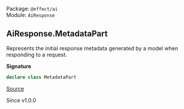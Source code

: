 Package: `@effect/ai`<br />
Module: `AiResponse`<br />

## AiResponse.MetadataPart

Represents the initial response metadata generated by a model when responding
to a request.

**Signature**

```ts
declare class MetadataPart
```

[Source](https://github.com/Effect-TS/effect/tree/main/packages/ai/ai/src/AiResponse.ts#L552)

Since v1.0.0